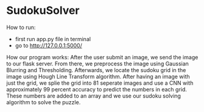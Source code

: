 # SudokuSolver

How to run:

- first run app.py file in terminal
- go to http://127.0.0.1:5000/


How our program works: After the user submit an image, we send the image to our flask server. From there, we preprocess the image using Gaussian Blurring and Thresholding. Afterwards, we locate the sudoku grid in the image using Hough Line Transform algorithm. After having an image with just the grid, we splie the grid into 81 seperate images and use a CNN with approximately 99 percent accuracy to predict the numbers in each grid. These numbers are added to an array and we use our sudoku solving algorithm to solve the puzzle.